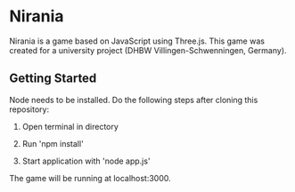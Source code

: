 # Nirania

Nirania is a game based on JavaScript using Three.js. This game was created for a university project (DHBW Villingen-Schwenningen, Germany).

## Getting Started

Node needs to be installed. Do the following steps after cloning this repository:

1. Open terminal in directory

2. Run 'npm install'

3. Start application with 'node app.js'


The game will be running at localhost:3000.



